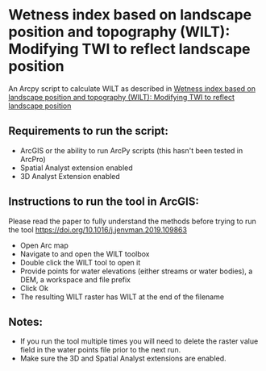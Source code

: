 # Wetness index based on landscape position and topography (WILT): Modifying TWI to reflect landscape position

An Arcpy script to calculate WILT as described in [Wetness index based on landscape position and topography (WILT): Modifying TWI to reflect landscape position](https://doi.org/10.1016/j.jenvman.2019.109863)

## Requirements to run the script:

+ ArcGIS or the ability to run ArcPy scripts (this hasn't been tested in ArcPro)
+ Spatial Analyst extension enabled
+ 3D Analyst Extension enabled

## Instructions to run the tool in ArcGIS:

Please read the paper to fully understand the methods before trying to run the tool https://doi.org/10.1016/j.jenvman.2019.109863

+ Open Arc map
+ Navigate to and open the WILT toolbox
+ Double click the WILT tool to open it
+ Provide points for water elevations (either streams or water bodies), a DEM, a workspace and file prefix
+ Click Ok
+ The resulting WILT raster has WILT at the end of the filename

## Notes:

+ If you run the tool multiple times you will need to delete the raster value field in the water points file prior to the next run.
+ Make sure the 3D and Spatial Analyst extensions are enabled.
